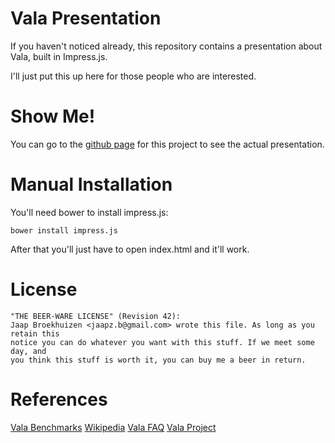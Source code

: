 Vala Presentation
=================

If you haven't noticed already, this repository contains a presentation
about Vala, built in Impress.js.

I'll just put this up here for those people who are interested.

Show Me!
========

You can go to the [github page](http://jaapz.github.com/vala-presentation)
for this project to see the actual presentation.

Manual Installation
===================

You'll need bower to install impress.js:

	bower install impress.js

After that you'll just have to open index.html and it'll work.

License
=======

	"THE BEER-WARE LICENSE" (Revision 42):
	Jaap Broekhuizen <jaapz.b@gmail.com> wrote this file. As long as you retain this 
	notice you can do whatever you want with this stuff. If we meet some day, and 
	you think this stuff is worth it, you can buy me a beer in return.

References
==========
[Vala Benchmarks](https://code.google.com/p/vala-benchmarks)
[Wikipedia](http://en.wikipedia.org/wiki/Vala_(programming_language))
[Vala FAQ](https://live.gnome.org/Vala/FAQ)
[Vala Project](http://www.vala-project.org)